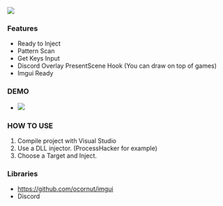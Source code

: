 
![](https://github.com/lguilhermee/Discord-Overlay-Hook/blob/master/Images/logo.png)

### Features
- Ready to Inject
- Pattern Scan
- Get Keys Input
- Discord Overlay PresentScene Hook (You can draw on top of games)
- Imgui Ready

### DEMO
- ![](https://github.com/lguilhermee/Discord-Overlay-Hook/raw/master/Images/demo.png)

### HOW TO USE
1. Compile project with Visual Studio
2. Use a DLL injector. (ProcessHacker for example)
3. Choose a Target and Inject. 

### Libraries
- https://github.com/ocornut/imgui
- Discord
